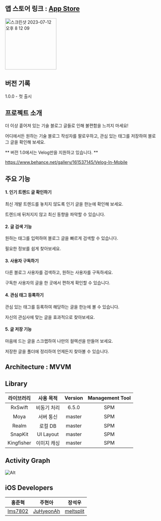 ## 앱 스토어 링크 : [App Store](https://apps.apple.com/kr/app/%EC%9D%B4%EC%A7%80%EB%B2%A8-easyvel/id6448953485)

<img width="168" alt="스크린샷 2023-07-12 오후 8 12 09" src="https://github.com/hongjunehuke/EasyVel/assets/83629193/2a592ec8-44a3-4f04-866f-eb37b70b85b4">

## 버전 기록

1.0.0 - 첫 출시

## 프로젝트 소개 

더 이상 흩어져 있는 기술 블로그 글들로 인해 불편함을 느끼지 마세요!

어디에서든 원하는 기술 블로그 작성자를 팔로우하고, 관심 있는 태그를 저장하여 블로그 글을 확인해 보세요.

** 버전 1.0에서는 Velog만을 지원하고 있습니다. **

https://www.behance.net/gallery/161537145/Velog-In-Mobile

## 주요 기능

#### 1. 인기 트렌드 글 확인하기

최신 개발 트렌드를 놓치지 않도록 인기 글을 한눈에 확인해 보세요.

트렌드에 뒤처지지 않고 최신 동향을 파악할 수 있습니다.

#### 2. 글 검색 기능

원하는 태그를 입력하여 블로그 글을 빠르게 검색할 수 있습니다.

필요한 정보를 쉽게 찾아보세요.

#### 3. 사용자 구독하기

다른 블로그 사용자를 검색하고, 원하는 사용자를 구독하세요.

구독한 사용자의 글을 한 곳에서 편하게 확인할 수 있습니다.

#### 4. 관심 태그 등록하기

관심 있는 태그를 등록하여 해당하는 글을 한눈에 볼 수 있습니다.

자신의 관심사에 맞는 글을 효과적으로 찾아보세요.

#### 5. 글 저장 기능

마음에 드는 글을 스크랩하여 나만의 컬렉션을 만들어 보세요.

저장한 글을 폴더에 정리하여 언제든지 찾아볼 수 있습니다.

## Architecture : MVVM

## Library

라이브러리 | 사용 목적 | Version | Management Tool
:---------:|:----------:|:---------: |:---------:
 RxSwift  | 비동기 처리 | 6.5.0 | SPM
 Moya | 서버 통신 | master | SPM
 Realm  | 로컬 DB | master | SPM
 SnapKit | UI Layout | master | SPM
 Kingfisher  | 이미지 캐싱 | master | SPM

## Activity Graph

![Alt](https://repobeats.axiom.co/api/embed/7c608d4f1c761be32c999fc378d60f23f98a90f8.svg "Repobeats analytics image")
 
## iOS Developers

| 홍준혁 | 주현아 | 장석우 |
| :---------:|:----------:|:----------:|
| [lms7802](https://github.com/hongjunehuke) | [JuHyeonAh](https://github.com/JuHyeonAh) | [meltsplit](https://github.com/meltsplit)
